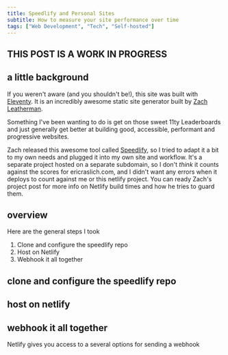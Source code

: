 ```yaml
---
title: Speedlify and Personal Sites
subtitle: How to measure your site performance over time
tags: ["Web Development", "Tech", "Self-hosted"]
---
```

## THIS POST IS A WORK IN PROGRESS

## a little background

If you weren't aware (and you shouldn't be!), this site was built with [Eleventy](11ty.dev). It is an incredibly awesome static site generator built by [Zach Leatherman](zachleat.com).

Something I've been wanting to do is get on those sweet 11ty Leaderboards and just generally get better at building good, accessible, performant and progressive websites.

Zach released this awesome tool called [Speedlify](zachleat.com/web/speedlify), so I tried to adapt it a bit to my own needs and plugged it into my own site and workflow. It's a separate project hosted on a separate subdomain, so I don't *think* it counts against the scores for ericraslich.com, and I didn't want any errors when it deploys to count against me or this netlify project. You can ready Zach's project post for more info on Netlify build times and how he tries to guard them.

## overview

Here are the general steps I took

<!-- Markdown lists don't need actual ordered numbers. This makes them easy to re-order. -->
1. Clone and configure the speedlify repo
1. Host on Netlify
1. Webhook it all together

## clone and configure the speedlify repo



## host on netlify



## webhook it all together

Netlify gives you access to a several options for sending a webhook
